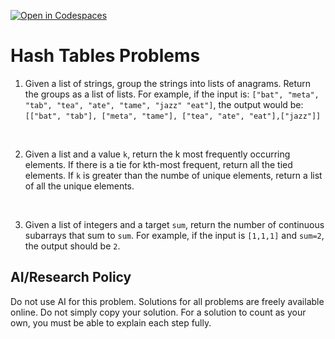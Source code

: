 [![Open in Codespaces](https://classroom.github.com/assets/launch-codespace-2972f46106e565e64193e422d61a12cf1da4916b45550586e14ef0a7c637dd04.svg)](https://classroom.github.com/open-in-codespaces?assignment_repo_id=17906555)
# Hash Tables Problems

1. Given a list of strings, group the strings into lists of anagrams. Return the groups as a list of lists.
For example, if the input is:
 `["bat", "meta", "tab", "tea", "ate", "tame", "jazz" "eat"]`, the output would be:
  `[["bat", "tab"], ["meta", "tame"], ["tea", "ate", "eat"],["jazz"]]`
<br/>

2. Given a list and a value `k`, return the k most frequently occurring elements. If there is a tie for kth-most frequent, return all the tied elements. If `k` is greater than the numbe of unique elements, return a list of all the unique elements.

<br/>

3. Given a list of integers and a target `sum`, return the number of continuous subarrays that sum to `sum`.
For example, if the input is `[1,1,1]` and `sum=2`, the output should be `2`.


## AI/Research Policy

Do not use AI for this problem. Solutions for all problems are freely available online. Do not simply copy your solution. For a solution to count as your own, you must be able to explain each step fully.